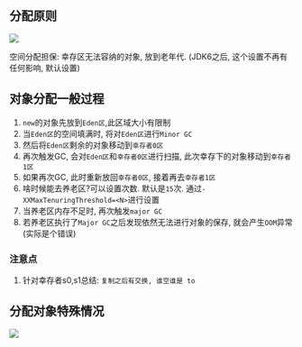 ## 分配原则
![](https://youpaiyun.zongqilive.cn/image/20200522191442.png)

空间分配担保:  幸存区无法容纳的对象, 放到老年代. (JDK6之后, 这个设置不再有任何影响, 默认设置)


## 对象分配一般过程

1. `new`的对象先放到`Eden区`,此区域大小有限制
2. 当`Eden区`的空间填满时, 将对`Eden区`进行`Minor GC`
3. 然后将`Eden区`剩余的对象移动到`幸存者0区`
4. 再次触发GC, 会对`Eden区`和`幸存者0区`进行扫描, 此次幸存下的对象移动到`幸存者1区`
5. 如果再次GC, 此时重新放回`幸存者0区`, 接着再去`幸存者1区`
6. 啥时候能去养老区?可以设置次数. 默认是`15`次. 通过`-XXMaxTenuringThreshold=<N>`进行设置
7. 当养老区内存不足时, 再次触发`major GC`
8. 若养老区执行了`Major GC`之后发现依然无法进行对象的保存, 就会产生`OOM`异常(实际是个错误)

### 注意点
1. 针对幸存者s0,s1总结: `复制之后有交换, 谁空谁是 to`

## 分配对象特殊情况
![](https://youpaiyun.zongqilive.cn/image/20200522164037.png)

